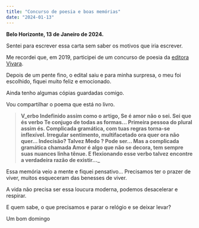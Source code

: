 ```yaml
---
title: "Concurso de poesia e boas memórias"
date: "2024-01-13"
---
```


**Belo Horizonte, 13 de Janeiro de 2024.**

Sentei para escrever essa carta sem saber os motivos que iria escrever.

Me recordei que, em 2019, participei de um concurso de poesia da [editora Vivara](https://vivaraeditora.com.br/).

Depois de um pente fino, o edital saiu e para minha surpresa, o meu foi escolhido, fiquei muito feliz e emocionado.

Ainda tenho algumas cópias guardadas comigo.

Vou compartilhar o poema que está no livro.

> **V_erbo Indefinido assim como o artigo, Se é amor não o sei. Sei que és verbo Te conjugo de todas as formas… Primeira pessoa do plural assim és. Complicada gramática, com tuas regras torna-se inflexível. Irregular sentimento, multifacetado ora quer ora não quer… Indecisão? Talvez Medo ? Pode ser… Mas a complicada gramática chamada Amor é algo que não se decora, tem sempre suas nuances linha tênue. E flexionando esse verbo talvez encontre a verdadeira razão de existir…_**

Essa memória veio a mente e fiquei pensativo... Precisamos ter o prazer de viver, muitos esqueceram das benesses de viver.

A vida não precisa ser essa loucura moderna, podemos desacelerar e respirar.

E quem sabe, o que precisamos e parar o relógio e se deixar levar?

Um bom domingo
